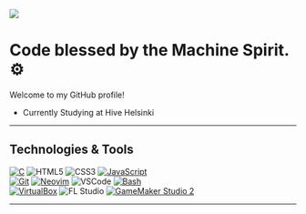 [![](https://visitcount.itsvg.in/api?id=jpelline&icon=0&color=0)](https://visitcount.itsvg.in)

#  Code blessed by the Machine Spirit. ⚙

Welcome to my GitHub profile!

- Currently Studying at Hive Helsinki

---

## Technologies & Tools

[![C](https://img.shields.io/badge/C-00599C?style=for-the-badge&logo=c&logoColor=white)](https://en.wikipedia.org/wiki/C_(programming_language))
![HTML5](https://img.shields.io/badge/HTML5-E34F26?style=for-the-badge&logo=html5&logoColor=white)
![CSS3](https://img.shields.io/badge/CSS3-1572B6?style=for-the-badge&logo=css3&logoColor=white)
[![JavaScript](https://img.shields.io/badge/JavaScript-F7DF1E?style=for-the-badge&logo=javascript&logoColor=black)](https://developer.mozilla.org/en-US/docs/Web/JavaScript)  
[![Git](https://img.shields.io/badge/Git-F05032?style=for-the-badge&logo=git&logoColor=white)](https://git-scm.com/)
[![Neovim](https://img.shields.io/badge/Neovim-57A143?style=for-the-badge&logo=neovim&logoColor=white)](https://neovim.io/)
![VSCode](https://img.shields.io/badge/VSCode-0078D7?style=for-the-badge&logo=visual-studio-code&logoColor=white)
[![Bash](https://img.shields.io/badge/Bash-4EAA25?style=for-the-badge&logo=gnu-bash&logoColor=white)](https://www.gnu.org/software/bash/)  
[![VirtualBox](https://img.shields.io/badge/VirtualBox-183A61?style=for-the-badge&logo=virtualbox&logoColor=white)](https://www.virtualbox.org/)
![FL Studio](https://img.shields.io/badge/FL%20Studio-FF3C00?style=for-the-badge&logo=fluent&logoColor=white)
[![GameMaker Studio 2](https://img.shields.io/badge/GameMaker%20Studio%202-FF5C00?style=for-the-badge&logo=gamemaker&logoColor=white)](https://www.yoyogames.com/gamemaker)


---
